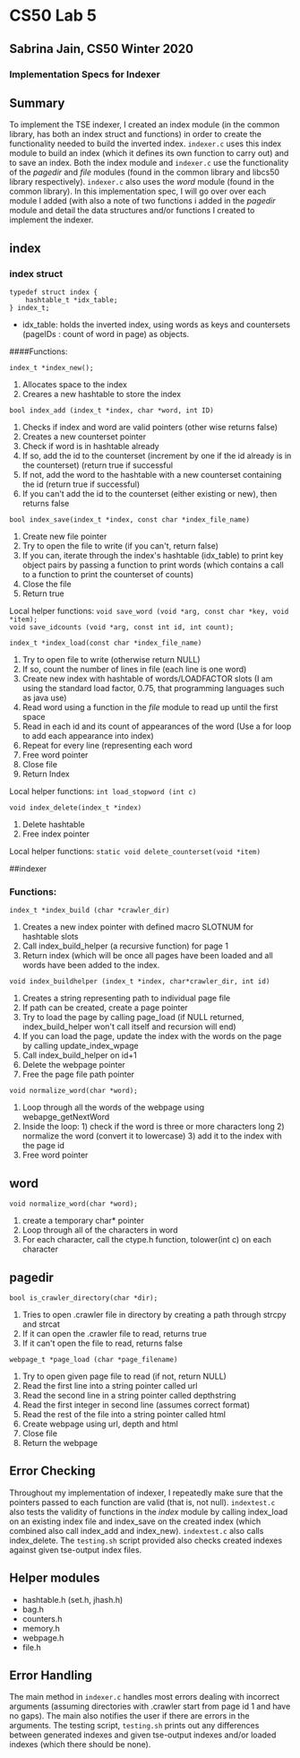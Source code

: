 # CS50 Lab 5
## Sabrina Jain, CS50 Winter 2020

### Implementation Specs for Indexer

## Summary

To implement the TSE indexer, I created an index module (in the common library, has both an index struct and functions) in order to create the functionality needed to build the inverted index. `indexer.c` uses this index module to build an index (which it defines its own function to carry out) and to save an index. Both the index module and `indexer.c` use the functionality of the *pagedir* and *file* modules (found in the common library and libcs50 library respectively). `indexer.c` also uses the *word* module (found in the common library). In this implementation spec, I will go over over each module I added (with also a note of two functions i added in the *pagedir* module and detail the data structures and/or functions I created to implement the indexer.

## index

### index struct

```
typedef struct index {
    hashtable_t *idx_table;
} index_t;
```

* idx_table: holds the inverted index, using words as keys and countersets (pageIDs : count of word in page) as objects.

####Functions:  
```
index_t *index_new();
```
1. Allocates space to the index  
2. Creares a new hashtable to store the index

```
bool index_add (index_t *index, char *word, int ID)
```
1. Checks if index and word are valid pointers (other wise returns false)  
2. Creates a new counterset pointer  
3. Check if word is in hashtable already
4. If so, add the id to the counterset (increment by one if the id already is in the counterset) (return true if successful
5. If not, add the word to the hashtable with a new counterset containing the id (return true if successful)
6. If you can't add the id to the counterset (either existing or new), then returns false


```
bool index_save(index_t *index, const char *index_file_name)
```
1. Create new file pointer
2. Try to open the file to write (if you can't, return false)
3. If you can, iterate through the index's hashtable (idx_table) to print key object pairs by passing a function to print words (which contains a call to a function to print the counterset of counts)
4. Close the file
5. Return true  

Local helper functions: 
`void save_word (void *arg, const char *key, void *item);`  
`void save_idcounts (void *arg, const int id, int count);`

```
index_t *index_load(const char *index_file_name) 
```
1. Try to open file to write (otherwise return NULL)
2. If so, count the number of lines in file (each line is one word)
3. Create new index with hashtable of words/LOADFACTOR slots (I am using the standard load factor, 0.75, that programming languages such as java use)
4. Read word using a function in the *file* module to read up until the first space
5. Read in each id and its count of appearances of the word (Use a for loop to add each appearance into index)
6. Repeat for every line (representing each word
7. Free word pointer
8. Close file
9. Return Index

Local helper functions: `int load_stopword (int c)`

```
void index_delete(index_t *index)
```
1. Delete hashtable
2. Free index pointer

Local helper functions: 
`static void delete_counterset(void *item)`

##indexer

### Functions:

```
index_t *index_build (char *crawler_dir)
```   
1. Creates a new index pointer with defined macro SLOTNUM for hashtable slots
2. Call index_build_helper (a recursive function) for page 1
3. Return index (which will be once all pages have been loaded and all words have been added to the index.

```
void index_buildhelper (index_t *index, char*crawler_dir, int id)
```
1. Creates a string representing path to individual page file
2. If path can be created, create a page pointer
3. Try to load the page by calling page_load (if NULL returned, index_build_helper won't call itself and recursion will end) 
4. If you can load the page, update the index with the words on the page by calling update_index_wpage
5. Call index_build_helper on id+1
6. Delete the webpage pointer
7. Free the page file path pointer

```
void normalize_word(char *word);
```
1. Loop through all the words of the webpage using webapge_getNextWord
2. Inside the loop: 1) check if the word is three or more characters long 2) normalize the word (convert it to lowercase) 3) add it to the index with the page id
3. Free word pointer

## word

```
void normalize_word(char *word);
```
1. create a temporary char* pointer
2. Loop through all of the characters in word
3. For each character, call the ctype.h function, tolower(int c) on each character

## pagedir

```
bool is_crawler_directory(char *dir);
```
1. Tries to open .crawler file in directory by creating a path through strcpy and strcat
2. If it can open the .crawler file to read, returns true
3. If it can't open the file to read, returns false

```
webpage_t *page_load (char *page_filename)
```
1. Try to open given page file to read (if not, return NULL)
2. Read the first line into a string pointer called url
3. Read the second line in a string pointer called depthstring
4. Read the first integer in second line (assumes correct format)
5. Read the rest of the file into a string pointer called html
6. Create webpage using url, depth and html
7. Close file
8. Return the webpage

## Error Checking
Throughout my implementation of indexer, I repeatedly make sure that the pointers passed to each function are valid (that is, not null). `indextest.c` also tests the validity of functions in the *index* module by calling index_load on an existing index file and index_save on the created index (which combined also call index_add and index_new). `indextest.c` also calls index_delete. The `testing.sh` script provided also checks created indexes against given tse-output index files.

## Helper modules

* hashtable.h (set.h, jhash.h)
* bag.h
* counters.h
* memory.h
* webpage.h
* file.h

## Error Handling
The main method in `indexer.c` handles most errors dealing with incorrect arguments (assuming directories with .crawler start from page id 1 and have no gaps). The main also notifies the user if there are errors in the arguments. The testing script, `testing.sh` prints out any differences between generated indexes and given tse-output indexes and/or loaded indexes (which there should be none).

